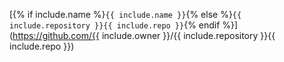 [{% if include.name %}`{{ include.name }}`{% else %}`{{ include.repository }}{{ include.repo }}`{% endif %}](https://github.com/{{ include.owner }}/{{ include.repository }}{{ include.repo }})
